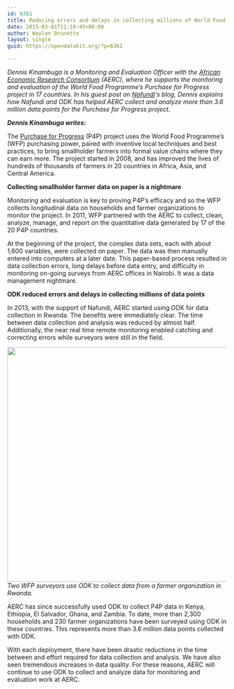 ```yaml
---
id: 6361
title: Reducing errors and delays in collecting millions of World Food Programme data points
date: 2015-03-01T11:10:45+00:00
author: Waylon Brunette
layout: single
guid: https://opendatakit.org/?p=6361

---
```

_Dennis Kinambuga is a Monitoring and Evaluation Officer with the [African Economic Research Consortium](http://aercafrica.org) (AERC), where he supports the monitoring and evaluation of the World Food Programme’s Purchase for Progress project in 17 countries. In his guest post on [Nafundi](http://nafundi.com/blog)‘s blog, Dennis explains how Nafundi and ODK has helped AERC collect and analyze more than 3.6 million data points for the Purchase for Progress project._

**_Dennis Kinambuga writes:_**

The [Purchase for Progress](http://www.wfp.org/purchase-progress) (P4P) project uses the World Food Programme’s (WFP) purchasing power, paired with inventive local techniques and best practices, to bring smallholder farmers into formal value chains where they can earn more. The project started in 2008, and has improved the lives of hundreds of thousands of farmers in 20 countries in Africa, Asia, and Central America.

**Collecting smallholder farmer data on paper is a nightmare**

Monitoring and evaluation is key to proving P4P’s efficacy and so the WFP collects longitudinal data on households and farmer organizations to monitor the project. In 2011, WFP partnered with the AERC to collect, clean, analyze, manage, and report on the quantitative data generated by 17 of the 20 P4P countries.

At the beginning of the project, the complex data sets, each with about 1,600 variables, were collected on paper. The data was then manually entered into computers at a later date. This paper-based process resulted in data collection errors, long delays before data entry, and difficulty in monitoring on-going surveys from AERC offices in Nairobi. It was a data management nightmare.

**ODK reduced errors and delays in collecting millions of data points**

In 2013, with the support of Nafundi, AERC started using ODK for data collection in Rwanda. The benefits were immediately clear. The time between data collection and analysis was reduced by almost half. Additionally, the near real time remote monitoring enabled catching and correcting errors while surveyors were still in the field.

<img src="/assets/wp-content/uploads/2015/02/wfp-surveyors.jpg" width="538" />_Two WFP surveyors use ODK to collect data from a farmer organization in Rwanda._

AERC has since successfully used ODK to collect P4P data in Kenya, Ethiopia, El Salvador, Ghana, and Zambia. To date, more than 2,300 households and 230 farmer organizations have been surveyed using ODK in these countries. This represents more than 3.6 million data points collected with ODK.

With each deployment, there have been drastic reductions in the time between and effort required for data collection and analysis. We have also seen tremendous increases in data quality. For these reasons, AERC will continue to use ODK to collect and analyze data for monitoring and evaluation work at AERC.
